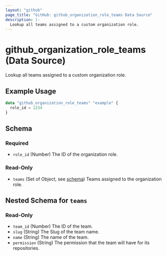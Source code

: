```yaml
---
layout: "github"
page_title: "GitHub: github_organization_role_teams Data Source"
description: |-
  Lookup all teams assigned to a custom organization role.
---
```


# github_organization_role_teams (Data Source)

Lookup all teams assigned to a custom organization role.

## Example Usage

```terraform
data "github_organization_role_teams" "example" {
  role_id = 1234
}
```

## Schema

### Required

- `role_id` (Number) The ID of the organization role.

### Read-Only

- `teams` (Set of Object, see [schema](#nested-schema-for-teams)) Teams assigned to the organization role.

## Nested Schema for `teams`

### Read-Only

- `team_id` (Number) The ID of the team.
- `slug` (String) The Slug of the team name.
- `name` (String) The name of the team.
- `permission` (String) The permission that the team will have for its repositories.

